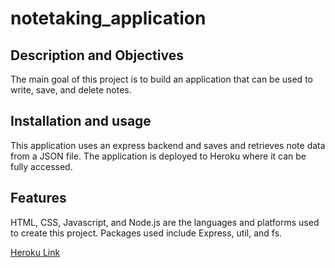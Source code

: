 # notetaking_application

## Description and Objectives
The main goal of this project is to build an application that can be used to write, save, and delete notes.

## Installation and usage
This application uses an express backend and saves and retrieves note data from a JSON file. The application is deployed to Heroku where it can be fully accessed. 


## Features
HTML, CSS, Javascript, and Node.js are the languages and platforms used to create this project. Packages used include Express, util, and fs. 

[Heroku Link](https://thawing-beach-37606.herokuapp.com/)


